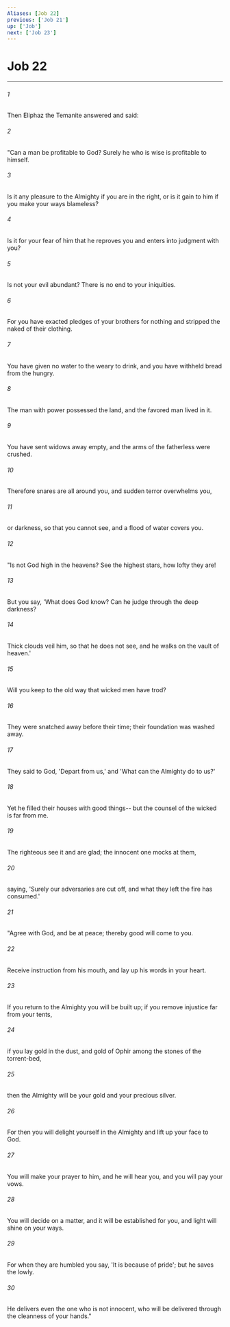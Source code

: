 ```yaml
---
Aliases: [Job 22]
previous: ['Job 21']
up: ['Job']
next: ['Job 23']
---
```

# Job 22

***

 

###### 1 
Then Eliphaz the Temanite answered and said:
 
 

###### 2 
"Can a man be profitable to God? 
 Surely he who is wise is profitable to himself. 
 
 

###### 3 
Is it any pleasure to the Almighty if you are in the right, 
 or is it gain to him if you make your ways blameless? 
 
 

###### 4 
Is it for your fear of him that he reproves you 
 and enters into judgment with you? 
 
 

###### 5 
Is not your evil abundant? 
 There is no end to your iniquities. 
 
 

###### 6 
For you have exacted pledges of your brothers for nothing 
 and stripped the naked of their clothing. 
 
 

###### 7 
You have given no water to the weary to drink, 
 and you have withheld bread from the hungry. 
 
 

###### 8 
The man with power possessed the land, 
 and the favored man lived in it. 
 
 

###### 9 
You have sent widows away empty, 
 and the arms of the fatherless were crushed. 
 
 

###### 10 
Therefore snares are all around you, 
 and sudden terror overwhelms you, 
 
 

###### 11 
or darkness, so that you cannot see, 
 and a flood of water covers you.
 
 

###### 12 
"Is not God high in the heavens? 
 See the highest stars, how lofty they are! 
 
 

###### 13 
But you say, 'What does God know? 
 Can he judge through the deep darkness? 
 
 

###### 14 
Thick clouds veil him, so that he does not see, 
 and he walks on the vault of heaven.' 
 
 

###### 15 
Will you keep to the old way 
 that wicked men have trod? 
 
 

###### 16 
They were snatched away before their time; 
 their foundation was washed away. 
 
 

###### 17 
They said to God, 'Depart from us,' 
 and 'What can the Almighty do to us?' 
 
 

###### 18 
Yet he filled their houses with good things-- 
 but the counsel of the wicked is far from me. 
 
 

###### 19 
The righteous see it and are glad; 
 the innocent one mocks at them, 
 
 

###### 20 
saying, 'Surely our adversaries are cut off, 
 and what they left the fire has consumed.'
 
 

###### 21 
"Agree with God, and be at peace; 
 thereby good will come to you. 
 
 

###### 22 
Receive instruction from his mouth, 
 and lay up his words in your heart. 
 
 

###### 23 
If you return to the Almighty you will be built up; 
 if you remove injustice far from your tents, 
 
 

###### 24 
if you lay gold in the dust, 
 and gold of Ophir among the stones of the torrent-bed, 
 
 

###### 25 
then the Almighty will be your gold 
 and your precious silver. 
 
 

###### 26 
For then you will delight yourself in the Almighty 
 and lift up your face to God. 
 
 

###### 27 
You will make your prayer to him, and he will hear you, 
 and you will pay your vows. 
 
 

###### 28 
You will decide on a matter, and it will be established for you, 
 and light will shine on your ways. 
 
 

###### 29 
For when they are humbled you say, 'It is because of pride'; 
 but he saves the lowly. 
 
 

###### 30 
He delivers even the one who is not innocent, 
 who will be delivered through the cleanness of your hands."
 
